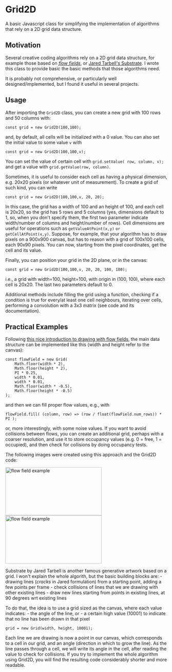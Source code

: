 # Grid2D

A basic Javascript class for simplifying the implementation of algorithms that rely on a 2D grid data structure.

## Motivation

Several creative coding algorithms rely on a 2D grid data structure, for example those based on [_flow fields_](https://tylerxhobbs.com/essays/2020/flow-fields), or [Jared Tarbell's Substrate](http://www.complexification.net/gallery/machines/substrate/). I wrote this class to provide basic the basic methods that those algorithms need.

It is probably not comprehensive, or particularly well designed/implemented, but I found it useful in several projects.

## Usage

After importing the `Grid2D` class, you can create a new grid with 100 rows and 50 columns with:

    const grid = new Grid2D(100,100);

and, by default, all cells will be initialized with a 0 value. You can also set the initial value to some value `v` with

    const grid = new Grid2D(100,100,v);

You can set the value of certain cell with `grid.setValue( row, column, v);` and get a value with `grid.getValue(row, column)`.

Sometimes, it is useful to consider each cell as having a physical dimension, e.g. 20x20 pixels (or whatever unit of measurement). To create a grid of such kind, you can write

    const grid = new Grid2D(100,100,v, 20, 20);

In this case, the grid has a width of 100 and an height of 100, and each cell is 20x20, so the grid has 5 rows and 5 columns (yes,
dimensions default to 1, so, when you don't specify them, the first two parameter indicate width/number of columns and height/number of rows). Cell dimensions are useful for operations such as `getValueAtPoint(x,y)` `or getCellAtPoint(x,y)`. Suppose, for example, that your algorithm has to draw pixels on a 900x900 canvas, but has to reason with a grid of 100x100 cells, each 90x90 pixels. You can now, starting from the pixel coordinates, get the cell and its value.

Finally, you can position your grid in the 2D plane, or in the canvas:

    const grid = new Grid2D(100,100,v, 20, 20, 100, 100);

i.e., a grid with width=100, height=100, with origin in (100, 100), where each cell is 20x20. The last two parameters default to 0.

Additional methods include filling the grid using a function, checking if a condition is true for every/at least one cell neighbours, iterating over cells, performing a convolution with a 3x3 matrix (see code and its documentation).

## Practical Examples

Following [this nice introduction to drawing with flow fields](https://tylerxhobbs.com/essays/2020/flow-fields), the main data structure can be implemented like this (width and height refer to the canvas):

    const flowField = new Grid(
        Math.floor(width * 2),
        Math.floor(height * 2),
        PI * 0.25,
        width * 0.01,
        width * 0.01,
        Math.floor(width * -0.5),
        Math.floor(height * -0.5)
    );

and then we can fill proper flow values, e.g., with

    flowField.fill( (column, row) => (row / float(flowField.num_rows)) * PI );

or, more interestingly, with some noise values. If you want to avoid collisions between flows, you can create an additional grid, perhaps with a coarser resolution, and use it to store occupancy values (e.g. 0 = free, 1 = occupied), and then check for collisions by doing occupancy tests.

The following images were created using this approach and the Grid2D code:

<img src="https://ipfs.io/ipfs/bafybeia2qire3dlli7vmrgzrssl2dl55adhwcaqeocxoz7j5j3t3msberi" alt="flow field example" width="300" height="150">
<img src="https://ipfs.io/ipfs/QmeSpajdK7SuhrLbyfzXpafytzYqqMvX7mhSesaKEAbBPj" alt="flow field example" width="300" height="150">

Substrate by Jared Tarbell is another famous generative artwork based on a grid. I won't explain the whole algorith, but the basic building blocks are: - drawing lines (_cracks_ in Jared formulation) from a starting point, adding a few points per frame - check collisions of lines that we are drawing with other existing lines - draw new lines starting from points in existing lines, at 90 degrees wrt existing lines

To do that, the idea is to use a grid sized as the canvas, where each value indicates: - the angle of the line, or - a certain high value (10001) to indicate that no line has been drawn in that pixel

    grid = new Grid(width, height, 10001);

Each line we are drawing is now a point in our canvas, which corresponds to a cell in our grid, and an angle (direction in which to grow the line). As the line passes through a cell, we will write its angle in the cell, after reading the value to check for collisions.
If you try to implement the whole algorithm using Grid2D, you will find the resulting code considerably shorter and more readable.
